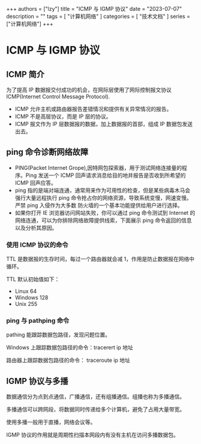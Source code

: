 +++
authors = ["lzy"]
title = "ICMP 与 IGMP 协议"
date = "2023-07-07"
description = ""
tags = [
    "计算机网络"
]
categories = [
    "技术文档"
]
series = ["计算机网络"]
+++

# ICMP 与 IGMP 协议

## ICMP 简介

为了提高 IP 数据报交付成功的机会，在网际层使用了网际控制报文协议 ICMP(Internet Control Message Protocol).

- ICMP 允许主机或路由器报告差错情况和提供有关异常情况的报告。
- ICMP 不是高层协议，而是 IP 层的协议。
- ICMP 报文作为 IP 层数据报的数据，加上数据报的首部，组成 IP 数据包发送出去。

## ping 命令诊断网络故障

- PING(Packet Internet Grope),因特网包探索器，用于测试网络连接量的程序。Ping 发送一个 ICMP 回声请求消息给目的地并报告是否收到所希望的 ICMP 回声应答。
- ping 指的是端对端连通，通常用来作为可用性的检查，但是某些病毒木马会强行大量远程执行 ping 命令抢占你的网络资源，导致系统变慢，网速变慢。严禁 ping 入侵作为大多数 防火墙的一个基本功能提供给用户进行选择。
- 如果你打开 IE 浏览器访问网站失败，你可以通过 ping 命令测试到 Internet 的网络连通，可以为你排除网络故障提供线索，下面展示 ping 命令返回的信息以及分析其原因。

### 使用 ICMP 协议的命令

TTL 是数据报的生存时间，每过一个路由器就会减 1，作用是防止数据报在网络中循环。

TTL 默认初始值如下：

- Linux 64
- Windows 128
- Unix 255

### ping 与 pathping 命令

pathing 能跟踪数据包路径，发现问题位置。

Windows 上跟踪数据包路径的命令：tracerert ip 地址

路由器上跟踪数据包路径的命令： traceroute ip 地址

## IGMP 协议与多播

数据通信分为点到点通信，广播通信，还有组播通信。组播也称为多播通信。

多播通信可以跨网段，将数据同时传递给多个计算机，避免了占用大量带宽。

使用多播一般用于直播，网络会议等。

IGMP 协议的作用就是周期性扫描本网段内有没有主机在访问多播数据包。

